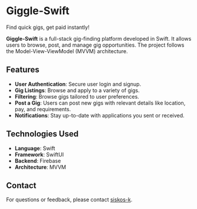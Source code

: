 # Giggle-Swift
Find quick gigs, get paid instantly!


**Giggle-Swift** is a full-stack gig-finding platform developed in Swift. It allows users to browse, post, and manage gig opportunities. The project follows the Model-View-ViewModel (MVVM) architecture.

## Features

- **User Authentication**: Secure user login and signup.
- **Gig Listings**: Browse and apply to a variety of gigs.
- **Filtering**: Browse gigs tailored to user preferences.
- **Post a Gig**: Users can post new gigs with relevant details like location, pay, and requirements.
- **Notifications**: Stay up-to-date with applications you sent or received.

## Technologies Used

- **Language**: Swift
- **Framework**: SwiftUI
- **Backend**: Firebase
- **Architecture**: MVVM

## Contact

For questions or feedback, please contact [siskos-k](https://github.com/siskos-k).
